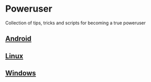 # Poweruser
Collection of tips, tricks and scripts for becoming a true poweruser

## [Android](Android)

## [Linux](Linux)

## [Windows](Windows)